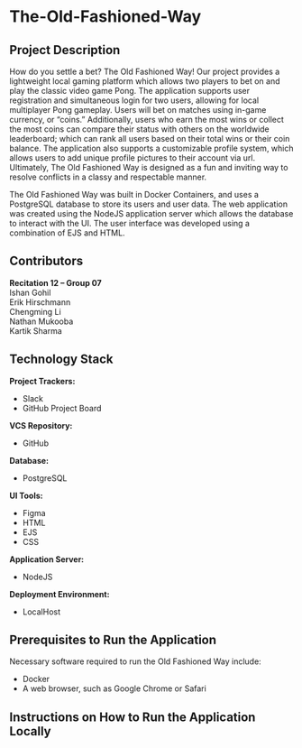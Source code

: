 # The-Old-Fashioned-Way
  
## Project Description
How do you settle a bet? The Old Fashioned Way! Our project provides a lightweight local gaming platform which allows two players to bet on and play the classic video game Pong. The application supports user registration and simultaneous login for two users, allowing for local multiplayer Pong gameplay. Users will bet on matches using in-game currency, or “coins.” Additionally, users who earn the most wins or collect the most coins can compare their status with others on the worldwide leaderboard; which can rank all users based on their total wins or their coin balance. The application also supports a customizable profile system, which allows users to add unique profile pictures to their account via url. Ultimately, The Old Fashioned Way is designed as a fun and inviting way to resolve conflicts in a classy and respectable manner.

The Old Fashioned Way was built in Docker Containers, and uses a PostgreSQL database to store its users and user data. The web application was created using the NodeJS application server which allows the database to interact with the UI. The user interface was developed using a combination of EJS and HTML.

## Contributors
**Recitation 12 – Group 07** <br>
Ishan Gohil <br>
Erik Hirschmann <br>
Chengming Li <br>
Nathan Mukooba <br>
Kartik Sharma

## Technology Stack
**Project Trackers:** <br>
- Slack <br>
- GitHub Project Board <br>

**VCS Repository:** <br>
- GitHub <br>

**Database:** <br>
- PostgreSQL <br>

**UI Tools:** <br>
- Figma <br>
- HTML <br>
- EJS <br>
- CSS <br>

**Application Server:** <br>
- NodeJS <br>

**Deployment Environment:** <br>
- LocalHost

## Prerequisites to Run the Application
Necessary software required to run the Old Fashioned Way include: <br>
- Docker <br>
- A web browser, such as Google Chrome or Safari

## Instructions on How to Run the Application Locally
